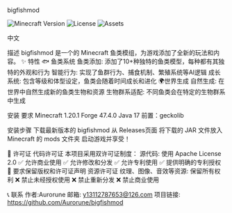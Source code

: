 bigfishmod

![Minecraft Version](https://img.shields.io/badge/Minecraft-1.20.1-blue) 
![License](https://img.shields.io/badge/Code%20License-Apache%202.0-green) 
![Assets](https://img.shields.io/badge/Assets-All%20Rights%20Reserved-red)

中文 

 描述
bigfishmod 是一个的 Minecraft 鱼类模组，为游戏添加了全新的玩法和内容。
✨ 特性
🐟 鱼类系统
鱼类添加: 添加了10+种独特的鱼类模型，每种都有其独特的外观和行为
智能行为: 实现了鱼群行为、捕食机制、繁殖系统等AI逻辑
成长系统: 包含等级和体型设定，鱼类会随着时间成长和进化
🌍世界生成
自然生成: 在世界中自然生成新的鱼类生物和资源
生物群系适配: 不同鱼类会在特定的生物群系中生成 


安装
要求
Minecraft 1.20.1
Forge 47.4.0
Java 17 
前置：geckolib


安装步骤
下载最新版本的 bigfishmod 从 Releases页面
将下载的 JAR 文件放入 Minecraft 的 mods 文件夹
启动游戏并享受！


📄 许可证
代码许可证
本项目采用双许可证制度：
源代码: 使用 Apache License 2.0
✅ 允许商业使用
✅ 允许修改和分发
✅ 允许专利使用
✅ 提供明确的专利授权
📝 要求保留版权和许可证声明
资源许可证
纹理、图像、音效等资源: 保留所有权利
❌ 禁止未经授权使用
❌ 禁止重新分发
❌ 禁止商业使用


📞 联系
作者:Aurorune
邮箱: y13112787653@126.com
项目链接: https://github.com/Aurorune/bigfishmod
